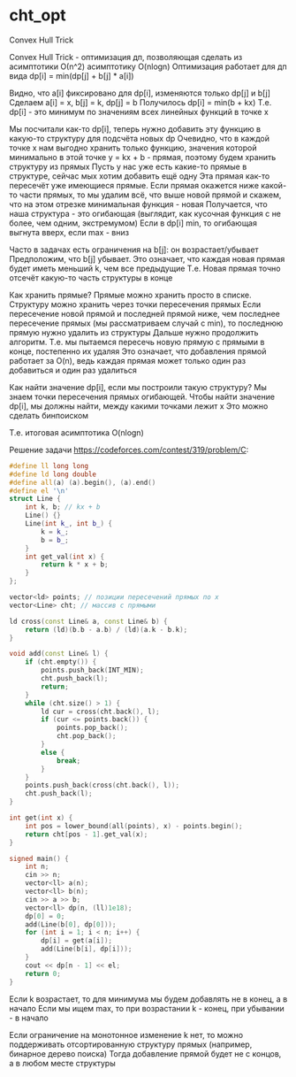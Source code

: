 # cht_opt

Convex Hull Trick

Convex Hull Trick - оптимизация дп, позволяющая сделать из асимптотики О(n^2) асимптотику O(nlogn)
Оптимизация работает для дп вида dp[i] = min(dp[j] + b[j] * a[i])

Видно, что a[i] фиксировано для dp[i], изменяются только dp[j] и b[j]
Сделаем a[i] = x, b[j] = k, dp[j] = b
Получилось dp[i] = min(b + kx)
Т.е. dp[i] - это минимум по значениям всех линейных функций в точке x

Мы посчитали как-то dp[i], теперь нужно добавить эту функцию в какую-то структуру для подсчёта новых dp
Очевидно, что в каждой точке x нам выгодно хранить только функцию, значения которой минимально в этой точке
y = kx + b - прямая, поэтому будем хранить структуру из прямых
Пусть у нас уже есть какие-то прямые в структуре, сейчас мых хотим добавить ещё одну
Эта прямая как-то пересечёт уже имеющиеся прямые. Если прямая окажется ниже какой-то части прямых, то мы удалим всё, что выше новой прямой и скажем, что на этом отрезке минимальная функция - новая
Получается, что наша структура - это огибающая (выглядит, как кусочная функция с не более, чем одним, экстремумом)
Если в dp[i] min, то огибающая выгнута вверх, если max - вниз

Часто в задачах есть ограничения на b[j]: он возрастает/убывает
Предположим, что b[j] убывает. Это означает, что каждая новая прямая будет иметь меньший k, чем все предыдущие
Т.е. Новая прямая точно отсечёт какую-то часть структуры в конце

Как хранить прямые?
Прямые можно хранить просто в списке. Структуру можно хранить через точки пересечения прямых
Если пересечение новой прямой и последней прямой ниже, чем последнее пересечение прямых (мы рассматриваем случай с min), то последнюю прямую нужно удалить из структуры
Дальше нужно продолжить алгоритм. Т.е. мы пытаемся пересечь новую прямую с прямыми в конце, постепенно их удаляя
Это означает, что добавления прямой работает за O(n), ведь каждая прямая может только один раз добавиться и один раз удалиться

Как найти значение dp[i], если мы построили такую структуру?
Мы знаем точки пересечения прямых огибающей. Чтобы найти значение dp[i], мы должны найти, между какими точками лежит x
Это можно сделать бинпоиском

Т.е. итоговая асимптотика O(nlogn)

Решение задачи https://codeforces.com/contest/319/problem/C:
```cpp
#define ll long long
#define ld long double
#define all(a) (a).begin(), (a).end()
#define el '\n'
struct Line {
    int k, b; // kx + b
    Line() {}
    Line(int k_, int b_) {
        k = k_;
        b = b_;
    }
    int get_val(int x) {
        return k * x + b;
    }
};

vector<ld> points; // позиции пересечений прямых по x
vector<Line> cht; // массив с прямыми

ld cross(const Line& a, const Line& b) {
    return (ld)(b.b - a.b) / (ld)(a.k - b.k);
}

void add(const Line& l) {
    if (cht.empty()) {
        points.push_back(INT_MIN);
        cht.push_back(l);
        return;
    }
    while (cht.size() > 1) {
        ld cur = cross(cht.back(), l);
        if (cur <= points.back()) {
            points.pop_back();
            cht.pop_back();
        }
        else {
            break;
        }
    }
    points.push_back(cross(cht.back(), l));
    cht.push_back(l);
}

int get(int x) {
    int pos = lower_bound(all(points), x) - points.begin();
    return cht[pos - 1].get_val(x);
}

signed main() {
    int n;
    cin >> n;
    vector<ll> a(n);
    vector<ll> b(n);
    cin >> a >> b;
    vector<ll> dp(n, (ll)1e18);
    dp[0] = 0;
    add(Line(b[0], dp[0]));
    for (int i = 1; i < n; i++) {
        dp[i] = get(a[i]);
        add(Line(b[i], dp[i]));
    }
    cout << dp[n - 1] << el;
    return 0;
}
```

Если k возрастает, то для минимума мы будем добавлять не в конец, а в начало
Если мы ищем max, то при возрастании k - конец, при убывании - в начало

Если ограничение на монотонное изменение k нет, то можно поддерживать отсортированную структуру прямых (например, бинарное дерево поиска)
Тогда добавление прямой будет не с концов, а в любом месте структуры